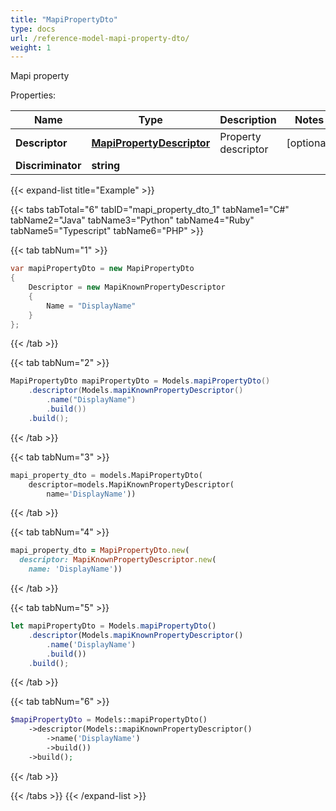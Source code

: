 ```yaml
---
title: "MapiPropertyDto"
type: docs
url: /reference-model-mapi-property-dto/
weight: 1
---
```

Mapi property             

Properties:

Name | Type | Description | Notes
---- | ---- | ----------- | -----
**Descriptor** | [**MapiPropertyDescriptor**](/email/reference-model-mapi-property-descriptor/) | Property descriptor              | [optional] 
**Discriminator** | **string** |  | 


{{< expand-list title="Example" >}}

{{< tabs tabTotal="6" tabID="mapi_property_dto_1" tabName1="C#" tabName2="Java" tabName3="Python" tabName4="Ruby" tabName5="Typescript" tabName6="PHP" >}}

{{< tab tabNum="1" >}}

```csharp
var mapiPropertyDto = new MapiPropertyDto
{
    Descriptor = new MapiKnownPropertyDescriptor
    {
        Name = "DisplayName"
    }
};
```

{{< /tab >}}

{{< tab tabNum="2" >}}

```java
MapiPropertyDto mapiPropertyDto = Models.mapiPropertyDto()
    .descriptor(Models.mapiKnownPropertyDescriptor()
        .name("DisplayName")
        .build())
    .build();
```

{{< /tab >}}

{{< tab tabNum="3" >}}

```python
mapi_property_dto = models.MapiPropertyDto(
    descriptor=models.MapiKnownPropertyDescriptor(
        name='DisplayName'))
```

{{< /tab >}}

{{< tab tabNum="4" >}}

```ruby
mapi_property_dto = MapiPropertyDto.new(
  descriptor: MapiKnownPropertyDescriptor.new(
    name: 'DisplayName'))
```

{{< /tab >}}

{{< tab tabNum="5" >}}

```typescript
let mapiPropertyDto = Models.mapiPropertyDto()
    .descriptor(Models.mapiKnownPropertyDescriptor()
        .name('DisplayName')
        .build())
    .build();
```

{{< /tab >}}

{{< tab tabNum="6" >}}

```php
$mapiPropertyDto = Models::mapiPropertyDto()
    ->descriptor(Models::mapiKnownPropertyDescriptor()
        ->name('DisplayName')
        ->build())
    ->build();
```

{{< /tab >}}

{{< /tabs >}}
{{< /expand-list >}}

